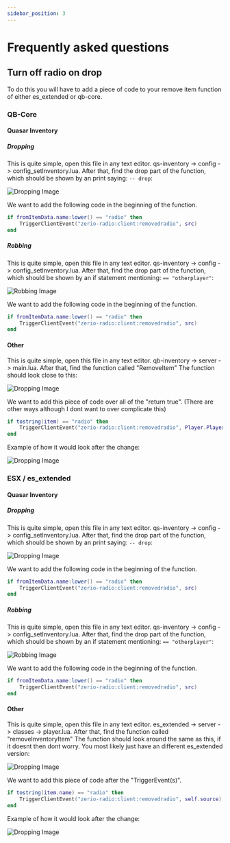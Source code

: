 ```yaml
---
sidebar_position: 3
---
```


# Frequently asked questions

## Turn off radio on drop

To do this you will have to add a piece of code to your remove item function of either es_extended or qb-core.

### QB-Core

#### Quasar Inventory

##### Dropping

This is quite simple, open this file in any text editor. qs-inventory -> config -> config_setInventory.lua. After that, find the drop part of the function, which should be shown by an print saying: `-- drop`:

![Dropping Image](./assets/img/faq6.png)

We want to add the following code in the beginning of the function.

```lua
if fromItemData.name:lower() == "radio" then
    TriggerClientEvent("zerio-radio:client:removedradio", src)
end
```

##### Robbing

This is quite simple, open this file in any text editor. qs-inventory -> config -> config_setInventory.lua. After that, find the drop part of the function, which should be shown by an if statement mentioning: `== "otherplayer"`:

![Robbing Image](./assets/img/faq8.png)

We want to add the following code in the beginning of the function.

```lua
if fromItemData.name:lower() == "radio" then
    TriggerClientEvent("zerio-radio:client:removedradio", src)
end
```

#### Other

This is quite simple, open this file in any text editor. qb-inventory -> server -> main.lua. After that, find the function called "RemoveItem" The function should look close to this:

![Dropping Image](./assets/img/faq1.webp)

We want to add this piece of code over all of the "return true". (There are other ways although I dont want to over complicate this)

```lua
if tostring(item) == "radio" then
    TriggerClientEvent("zerio-radio:client:removedradio", Player.PlayerData.source)
end
```

Example of how it would look after the change:

![Dropping Image](./assets/img/faq2.webp)

### ESX / es_extended

#### Quasar Inventory

##### Dropping

This is quite simple, open this file in any text editor. qs-inventory -> config -> config_setInventory.lua. After that, find the drop part of the function, which should be shown by an print saying: `-- drop`:

![Dropping Image](./assets/img/faq5.png)

We want to add the following code in the beginning of the function.

```lua
if fromItemData.name:lower() == "radio" then
    TriggerClientEvent("zerio-radio:client:removedradio", src)
end
```

##### Robbing

This is quite simple, open this file in any text editor. qs-inventory -> config -> config_setInventory.lua. After that, find the drop part of the function, which should be shown by an if statement mentioning: `== "otherplayer"`:

![Robbing Image](./assets/img/faq7.png)

We want to add the following code in the beginning of the function.

```lua
if fromItemData.name:lower() == "radio" then
    TriggerClientEvent("zerio-radio:client:removedradio", src)
end
```

#### Other

This is quite simple, open this file in any text editor. es_extended -> server -> classes -> player.lua. After that, find the function called "removeInventoryItem" The function should look around the same as this, if it doesnt then dont worry. You most likely just have an different es_extended version:

![Dropping Image](./assets/img/faq3.png)

We want to add this piece of code after the "TriggerEvent(s)".

```lua
if tostring(item.name) == "radio" then
    TriggerClientEvent("zerio-radio:client:removedradio", self.source)
end
```

Example of how it would look after the change:

![Dropping Image](./assets/img/faq4.png)
